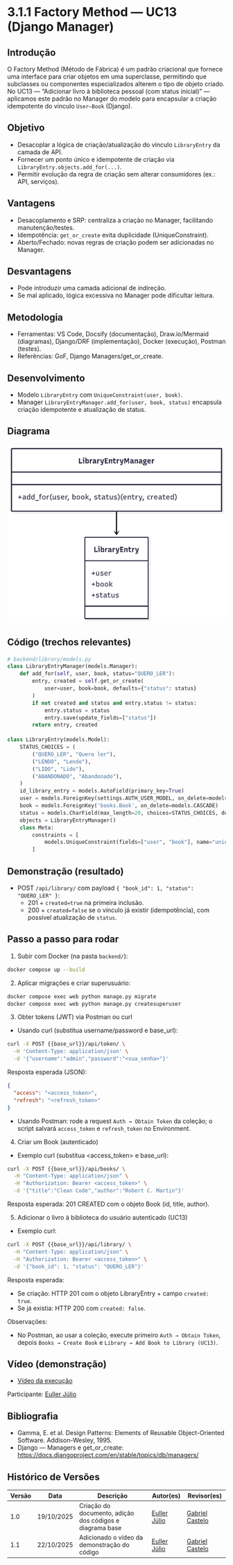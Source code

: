 # 3.1.1 Factory Method — UC13 (Django Manager)

## Introdução
O Factory Method (Método de Fábrica) é um padrão criacional que fornece uma interface para criar objetos em uma superclasse, permitindo que subclasses ou componentes especializados alterem o tipo de objeto criado. No UC13 — “Adicionar livro à biblioteca pessoal (com status inicial)” — aplicamos este padrão no Manager do modelo para encapsular a criação idempotente do vínculo `User–Book` (Django).

## Objetivo
- Desacoplar a lógica de criação/atualização do vínculo `LibraryEntry` da camada de API.
- Fornecer um ponto único e idempotente de criação via `LibraryEntry.objects.add_for(...)`.
- Permitir evolução da regra de criação sem alterar consumidores (ex.: API, serviços).

## Vantagens
- Desacoplamento e SRP: centraliza a criação no Manager, facilitando manutenção/testes.
- Idempotência: `get_or_create` evita duplicidade (UniqueConstraint).
- Aberto/Fechado: novas regras de criação podem ser adicionadas no Manager.

## Desvantagens
- Pode introduzir uma camada adicional de indireção.
- Se mal aplicado, lógica excessiva no Manager pode dificultar leitura.

## Metodologia
- Ferramentas: VS Code, Docsify (documentação), Draw.io/Mermaid (diagramas), Django/DRF (implementação), Docker (execução), Postman (testes).
- Referências: GoF, Django Managers/get_or_create.

## Desenvolvimento
- Modelo `LibraryEntry` com `UniqueConstraint(user, book)`.
- Manager `LibraryEntryManager.add_for(user, book, status)` encapsula criação idempotente e atualização de status.

## Diagrama
![Diagrama](../assets/diagramaFactoryUC13.png)

## Código (trechos relevantes)
```python
# backend/library/models.py
class LibraryEntryManager(models.Manager):
    def add_for(self, user, book, status="QUERO_LER"):
        entry, created = self.get_or_create(
            user=user, book=book, defaults={"status": status}
        )
        if not created and status and entry.status != status:
            entry.status = status
            entry.save(update_fields=["status"])
        return entry, created

class LibraryEntry(models.Model):
    STATUS_CHOICES = (
        ("QUERO_LER", "Quero ler"),
        ("LENDO", "Lendo"),
        ("LIDO", "Lido"),
        ("ABANDONADO", "Abandonado"),
    )
    id_library_entry = models.AutoField(primary_key=True)
    user = models.ForeignKey(settings.AUTH_USER_MODEL, on_delete=models.CASCADE)
    book = models.ForeignKey('books.Book', on_delete=models.CASCADE)
    status = models.CharField(max_length=20, choices=STATUS_CHOICES, default="QUERO_LER")
    objects = LibraryEntryManager()
    class Meta:
        constraints = [
            models.UniqueConstraint(fields=["user", "book"], name="unique_user_book")
        ]
```

## Demonstração (resultado)
- POST `/api/library/` com payload `{ "book_id": 1, "status": "QUERO_LER" }`:
  - 201 + `created=true` na primeira inclusão.
  - 200 + `created=false` se o vínculo já existir (idempotência), com possível atualização de `status`.

## Passo a passo para rodar
1) Subir com Docker (na pasta `backend/`):
```bash
docker compose up --build
```
2) Aplicar migrações e criar superusuário:
```bash
docker compose exec web python manage.py migrate
docker compose exec web python manage.py createsuperuser
```
3) Obter tokens (JWT) via Postman ou curl

- Usando curl (substitua username/password e base_url):

```bash
curl -X POST {{base_url}}/api/token/ \
  -H 'Content-Type: application/json' \
  -d '{"username":"admin","password":"<sua_senha>"}'
```

Resposta esperada (JSON):

```json
{
  "access": "<access_token>",
  "refresh": "<refresh_token>"
}
```

- Usando Postman: rode a request `Auth → Obtain Token` da coleção; o script salvará `access_token` e `refresh_token` no Environment.

4) Criar um Book (autenticado)

- Exemplo curl (substitua <access_token> e base_url):

```bash
curl -X POST {{base_url}}/api/books/ \
  -H "Content-Type: application/json" \
  -H "Authorization: Bearer <access_token>" \
  -d '{"title":"Clean Code","author":"Robert C. Martin"}'
```

Resposta esperada: 201 CREATED com o objeto Book (id, title, author).

5) Adicionar o livro à biblioteca do usuário autenticado (UC13)

- Exemplo curl:

```bash
curl -X POST {{base_url}}/api/library/ \
  -H "Content-Type: application/json" \
  -H "Authorization: Bearer <access_token>" \
  -d '{"book_id": 1, "status": "QUERO_LER"}'
```

Resposta esperada:

- Se criação: HTTP 201 com o objeto LibraryEntry + campo `created: true`.
- Se já existia: HTTP 200 com `created: false`.

Observações:
- No Postman, ao usar a coleção, execute primeiro `Auth → Obtain Token`, depois `Books → Create Book` e `Library → Add Book to Library (UC13)`.


## Vídeo (demonstração)
- [Vídeo da execução](https://drive.google.com/file/d/1T93AZjNB4CKZI8qosw8IPjmXtamsgJMT/view?usp=sharing)

Participante: [Euller Júlio](https://github.com/Potatoyz908)
## Bibliografia
- Gamma, E. et al. Design Patterns: Elements of Reusable Object-Oriented Software. Addison-Wesley, 1995.
- Django — Managers e get_or_create: https://docs.djangoproject.com/en/stable/topics/db/managers/

## Histórico de Versões
| Versão | Data       | Descrição                                   | Autor(es)          | Revisor(es) |
|--------|------------|---------------------------------------------|--------------------|-------------|
| 1.0    | 19/10/2025 | Criação do documento, adição dos códigos e diagrama base  | [Euller Júlio](https://www.github.com/Potatoyz908) | [Gabriel Castelo](https://github.com/GabrielCastelo-31)           |
| 1.1    | 22/10/2025 | Adicionado o vídeo da demonstração do código | [Euller Júlio](https://www.github.com/Potatoyz908) | [Gabriel Castelo](https://github.com/GabrielCastelo-31)           |
